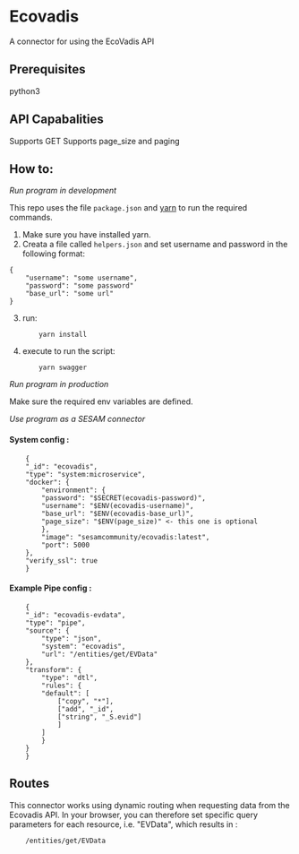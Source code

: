 # Ecovadis
A connector for using the EcoVadis API

## Prerequisites
python3

## API Capabalities
Supports GET
Supports page_size and paging

## How to:

*Run program in development*

This repo uses the file ```package.json``` and [yarn](https://yarnpkg.com/lang/en/) to run the required commands.

1. Make sure you have installed yarn.
2. Creata a file called ```helpers.json``` and set username and password in the following format:
```
{
    "username": "some username",
    "password": "some password"
    "base_url": "some url"
}
```
3. run:
    ```
        yarn install
    ```
4. execute to run the script:
    ```
        yarn swagger
    ```

*Run program in production*

Make sure the required env variables are defined.

*Use program as a SESAM connector*

#### System config :

```
    {
    "_id": "ecovadis",
    "type": "system:microservice",
    "docker": {
        "environment": {
        "password": "$SECRET(ecovadis-password)",
        "username": "$ENV(ecovadis-username)",
        "base_url": "$ENV(ecovadis-base_url)",
        "page_size": "$ENV(page_size)" <- this one is optional
        },
        "image": "sesamcommunity/ecovadis:latest",
        "port": 5000
    },
    "verify_ssl": true
    }
```

#### Example Pipe config :

```
    {
    "_id": "ecovadis-evdata",
    "type": "pipe",
    "source": {
        "type": "json",
        "system": "ecovadis",
        "url": "/entities/get/EVData"
    },
    "transform": {
        "type": "dtl",
        "rules": {
        "default": [
            ["copy", "*"],
            ["add", "_id",
            ["string", "_S.evid"]
            ]
        ]
        }
    }
    }
```

## Routes
This connector works using dynamic routing when requesting data from the Ecovadis API. In your browser, you can therefore set specific query parameters for each resource, i.e. "EVData", which results in :

```
    /entities/get/EVData
```
